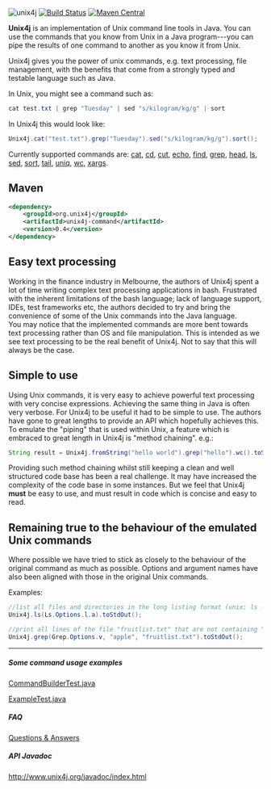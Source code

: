 ![unix4j](https://github.com/tools4j/unix4j/blob/master/unix4j.png)
[![Build Status](https://travis-ci.org/tools4j/unix4j.svg?branch=master)](https://travis-ci.org/tools4j/unix4j)
[![Maven Central](https://maven-badges.herokuapp.com/maven-central/org.unix4j/unix4j-command/badge.svg)](https://maven-badges.herokuapp.com/maven-central/org.unix4j/unix4j-command)

<b>Unix4j</b> is an implementation of Unix command line tools in Java. You can use the commands that you know from Unix in a Java program---you can pipe the results of one command to another as you know it from Unix.

Unix4j gives you the power of unix commands, e.g. text processing, file management, with the benefits that come from a strongly typed and testable language such as Java.

In Unix, you might see a command such as:
```java
cat test.txt | grep "Tuesday" | sed "s/kilogram/kg/g" | sort 
```

In Unix4j this would look like:
```java
Unix4j.cat("test.txt").grep("Tuesday").sed("s/kilogram/kg/g").sort();
```

Currently supported commands are: 
[cat](http://www.unix4j.org/javadoc/latest/org/unix4j/unix/Cat.html),
[cd](http://www.unix4j.org/javadoc/latest/org/unix4j/unix/Cd.html),
[cut](http://www.unix4j.org/javadoc/latest/org/unix4j/unix/Cut.html),
[echo](http://www.unix4j.org/javadoc/latest/org/unix4j/unix/Echo.html),
[find](http://www.unix4j.org/javadoc/latest/org/unix4j/unix/Find.html),
[grep](http://www.unix4j.org/javadoc/latest/org/unix4j/unix/Grep.html),
[head](http://www.unix4j.org/javadoc/latest/org/unix4j/unix/Head.html),
[ls](http://www.unix4j.org/javadoc/latest/org/unix4j/unix/Ls.html),
[sed](http://www.unix4j.org/javadoc/latest/org/unix4j/unix/Sed.html),
[sort](http://www.unix4j.org/javadoc/latest/org/unix4j/unix/Sort.html),
[tail](http://www.unix4j.org/javadoc/latest/org/unix4j/unix/Tail.html),
[uniq](http://www.unix4j.org/javadoc/latest/org/unix4j/unix/Uniq.html),
[wc](http://www.unix4j.org/javadoc/latest/org/unix4j/unix/Wc.html),
[xargs](http://www.unix4j.org/javadoc/latest/org/unix4j/unix/Xargs.html).

## Maven ##
```xml
<dependency>
	<groupId>org.unix4j</groupId>
	<artifactId>unix4j-command</artifactId>
	<version>0.4</version>
</dependency>
```

## Easy text processing ##
Working in the finance industry in Melbourne, the authors of Unix4j spent a lot of time writing complex text processing applications in bash.  Frustrated with the inherent limitations of the bash language; lack of language support, IDEs, test frameworks etc, the authors decided to try and bring the convenience of some of the Unix commands into the Java language.
<br />
You may notice that the implemented commands are more bent towards text processing rather than OS and file manipulation.  This is intended as we see text processing to be the real benefit of Unix4j.  Not to say that this will always be the case.

## Simple to use ##
Using Unix commands, it is very easy to achieve powerful text processing with very concise expressions.  Achieving the same thing in Java is often very verbose. For Unix4j to be useful it had to be simple to use.  The authors have gone to great lengths to provide an API which hopefully achieves this.
<br />
To emulate the "piping" that is used within Unix, a feature which is embraced to great length in Unix4j is "method chaining". e.g.:
```java
String result = Unix4j.fromString("hello world").grep("hello").wc().toStringResult();
```
Providing such method chaining whilst still keeping a clean and well structured code base has been a real challenge.  It may have increased the complexity of the code base in some instances.  But we feel that Unix4j <b>must</b> be easy to use, and must result in code which is concise and easy to read.

## Remaining true to the behaviour of the emulated Unix commands ##
Where possible we have tried to stick as closely to the behaviour of the original command as much as possible.  Options and argument names have also been aligned with those in the original Unix commands.

Examples:
```java
//list all files and directories in the long listing format (unix: ls -la)
Unix4j.ls(Ls.Options.l.a).toStdOut();

//print all lines of the file "fruitlist.txt" that are not containing "apple" (unix: grep -v apple fruitlist.txt)
Unix4j.grep(Grep.Options.v, "apple", "fruitlist.txt").toStdOut();
```


---

##### Some command usage examples
[CommandBuilderTest.java](https://github.com/tools4j/unix4j/blob/master/unix4j-core/unix4j-command/src/test/java/org/unix4j/builder/CommandBuilderTest.java)

[ExampleTest.java](https://github.com/tools4j/unix4j/blob/master/unix4j-examples/src/test/java/org/unix4j/example/ExampleTest.java)

##### FAQ
[Questions & Answers](https://github.com/tools4j/unix4j/issues?utf8=%E2%9C%93&q=is%3Aissue+label%3Aquestion)

##### API Javadoc
http://www.unix4j.org/javadoc/index.html
